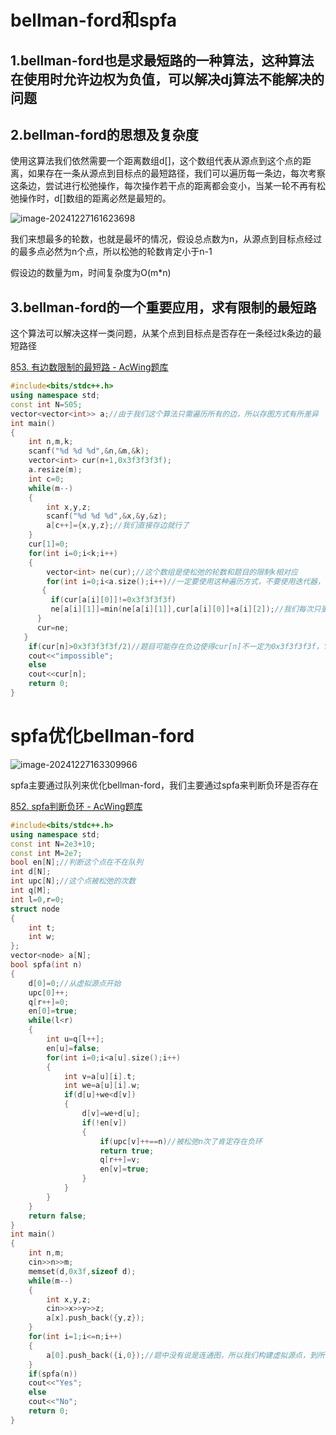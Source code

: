 # bellman-ford和spfa

## 1.bellman-ford也是求最短路的一种算法，这种算法在使用时允许边权为负值，可以解决dj算法不能解决的问题

## 2.bellman-ford的思想及复杂度

使用这算法我们依然需要一个距离数组d[]，这个数组代表从源点到这个点的距离，如果存在一条从源点到目标点的最短路径，我们可以遍历每一条边，每次考察这条边，尝试进行松弛操作，每次操作若干点的距离都会变小，当某一轮不再有松弛操作时，d[]数组的距离必然是最短的。

![image-20241227161623698](https://xiaoyao1112.oss-cn-nanjing.aliyuncs.com/image/image-20241227161623698.png)

我们来想最多的轮数，也就是最坏的情况，假设总点数为n，从源点到目标点经过的最多点必然为n个点，所以松弛的轮数肯定小于n-1

假设边的数量为m，时间复杂度为O(m*n)

## 3.bellman-ford的一个重要应用，求有限制的最短路

这个算法可以解决这样一类问题，从某个点到目标点是否存在一条经过k条边的最短路径

[853. 有边数限制的最短路 - AcWing题库](https://www.acwing.com/problem/content/855/)

```c++
#include<bits/stdc++.h>
using namespace std;
const int N=505;
vector<vector<int>> a;//由于我们这个算法只需遍历所有的边，所以存图方式有所差异
int main()
{
    int n,m,k;
    scanf("%d %d %d",&n,&m,&k);
    vector<int> cur(n+1,0x3f3f3f3f);
    a.resize(m);
    int c=0;
    while(m--)
    {
        int x,y,z;
        scanf("%d %d %d",&x,&y,&z);
        a[c++]={x,y,z};//我们直接存边就行了
    }
    cur[1]=0;
    for(int i=0;i<k;i++)
    {
        vector<int> ne(cur);//这个数组是使松弛的轮数和题目的限制k相对应
        for(int i=0;i<a.size();i++)//一定要使用这种遍历方式，不要使用迭代器，不然时间会多很多导致超时
       { 
         if(cur[a[i][0]]!=0x3f3f3f3f)
         ne[a[i][1]]=min(ne[a[i][1]],cur[a[i][0]]+a[i][2]);//我们每次只更改ne数组中的值，但是通过cur数组考察是否要更改
      }
      cur=ne;
   }
    if(cur[n]>0x3f3f3f3f/2)//题目可能存在负边使得cur[n]不一定为0x3f3f3f3f，它大于0x3f3f3f3f的一半，说明肯定也没有通路
    cout<<"impossible";
    else
    cout<<cur[n];
    return 0;
}
```

# spfa优化bellman-ford

![image-20241227163309966](https://xiaoyao1112.oss-cn-nanjing.aliyuncs.com/image/image-20241227163309966.png)

spfa主要通过队列来优化bellman-ford，我们主要通过spfa来判断负环是否存在

[852. spfa判断负环 - AcWing题库](https://www.acwing.com/problem/content/854/)

```c++
#include<bits/stdc++.h>
using namespace std;
const int N=2e3+10;
const int M=2e7;
bool en[N];//判断这个点在不在队列
int d[N];
int upc[N];//这个点被松弛的次数
int q[M];
int l=0,r=0;
struct node
{
    int t;
    int w;
};
vector<node> a[N];
bool spfa(int n)
{
    d[0]=0;//从虚拟源点开始
    upc[0]++;
    q[r++]=0;
    en[0]=true;
    while(l<r)
    {
        int u=q[l++];
        en[u]=false;
        for(int i=0;i<a[u].size();i++)
        {
            int v=a[u][i].t;
            int we=a[u][i].w;
            if(d[u]+we<d[v])
            {
                d[v]=we+d[u];
                if(!en[v])
                {
                    if(upc[v]++==n)//被松弛n次了肯定存在负环
                    return true;
                    q[r++]=v;
                    en[v]=true;
                }
            }
        }
    }
    return false;
}
int main()
{
    int n,m;
    cin>>n>>m;
    memset(d,0x3f,sizeof d);
    while(m--)
    {
        int x,y,z;
        cin>>x>>y>>z;
        a[x].push_back({y,z});
    }
    for(int i=1;i<=n;i++)
    {
        a[0].push_back({i,0});//题中没有说是连通图，所以我们构建虚拟源点，到所有点的距离都为0
    }
    if(spfa(n))
    cout<<"Yes";
    else
    cout<<"No";
    return 0;
}
```

